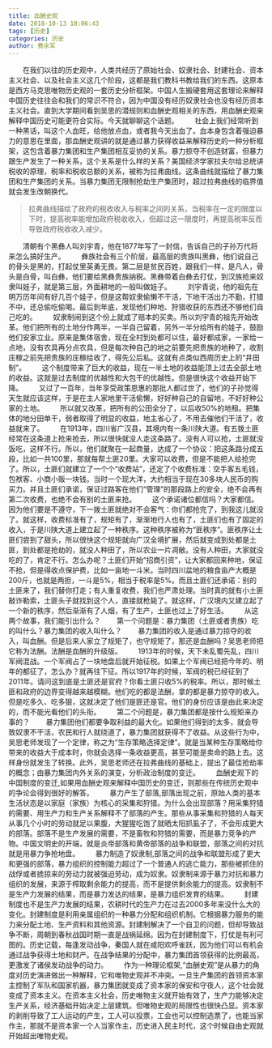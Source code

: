 ```yaml
---
title: 血酬史观
date: 2018-10-13 18:06:43
tags: [历史]
categories: 历史
author: 费永军
---
```

&emsp;&emsp;在我们以往的历史观中，人类共经历了原始社会、奴隶社会、封建社会、资本主义社会、以及社会主义这几个阶段，这都是我们教科书教给我们的东西。这原本是西方马克思唯物历史观的一套历史分析框架。中国人生搬硬套用这套理论来解释中国历史往往会和我们的常识不符合，因为中国没有经历奴隶社会也没有经历资本主义社会。直到大学期间看到吴思的潜规则和血酬史观相关的东西，用血酬史观来解释中国历史可能更符合实际。今天就聊聊这个话题。
&emsp;&emsp;社会上我们经常听到一种黑话，叫这个人血旺，给他放点血，或者我今天出血了。血本身包含着强迫暴力的意思在里面，那血酬史观讲的就是通过暴力获得收益来解释历史的一种分析框架，这包含着暴力集团和生产集团相互妥协的关系。暴力掠夺不创造财富，但暴力跟生产发生了一种关系，这个关系是什么样的关系？美国经济学家拉夫尔给总统讲税收的原理，税率和税收总额的关系，被称为拉弗曲线。这条曲线就描绘了暴力集团和生产集团的关系。当暴力集团无限制抢劫生产集团时，超过拉弗曲线的临界值就会发生改朝换代。
 > 拉弗曲线描绘了政府的税收收入与税率之间的关系，当税率在一定的限度以下时，提高税率能增加政府税收收入，但超过这一限度时，再提高税率反而导致政府税收收入减少。

&emsp;&emsp;清朝有个黑彝人叫刘宇青，他在1877年写了一封信，告诉自己的子孙万代将来怎么搞好生产。
&emsp;&emsp;彝族社会有三个阶层，最高层的贵族叫黑彝，他们说自己的骨头是黑的，打起仗里英勇无畏。第二层是贫民百姓，跟我们一样，是凡人，骨头是白骨，叫白彝，他们要给黑彝贵族纳税。黑彝带着白彝去打仗，到汉族抢来奴隶叫娃子，就是第三层，外面耕地的一般叫做娃子。
&emsp;&emsp;刘宇青说，他的祖先在明万历年间有好几百个娃子，但是这帮奴隶偷懒不干活，下地干活出力不勤，打猎不中，还总偷吃偷喝。最后到年底，发现他们种地、狩猎收获的东西还不够他们自己吃的。
&emsp;&emsp;奴隶制闹到这个份上就成了赔本的买卖。所以刘宇青的祖先开始改革。他们把所有的土地分作两半，一半自己留着，另外一半分给所有的娃子，鼓励他们安家立业。原来是集体宿舍，现在全村到处都可以住，最好都成家，一家给一点地，没有农具再分点农具，但是每次种自己的地之前要先把贵族的地种了，收割庄稼之前先把贵族的庄稼给收了，得先公后私。这就有点类似西周历史上的“井田制”。
&emsp;&emsp;这个制度带来了巨大的收益，现在一半土地的收益能顶上过去全部土地的收益。这就是过去制度的优越性和大包干的优越性。但是很快这个收益开始下降。
&emsp;&emsp;又过了一百年，当年享受政策恩惠的那批人都过世了，他们的子孙觉得天生就应该这样，于是在主人家地里干活偷懒，好好种自己的自留地，不好好种公家的土地。
&emsp;&emsp;所以就又改革，把所有的公田全分了，以后收50%的地租。把集体的地分田单干，弱者取得了明显的收益，地主省心了，不用去催他们干活了，收益就来了。
&emsp;&emsp;在1913年，四川省广汉县，其境内有一条川陕大道。有五拨土匪经常在这条道上抢来抢去，所以很快就没人走这条路了。没有人可以抢，土匪就没饭吃，这样不行。所以，他们就聚在一起商量，达成了一个协议：把这条路分成五段，比如一共100里，那就每帮土匪20里。大家可以收费，但是不能把人给抢完了。所以，土匪们就建立了一个个“收费站”，还定了个收费标准：空手客五毛钱，包袱客、小商小贩一块钱。当时一个现大洋，大约相当于现在30多块人民币的购买力。并且土匪们承诺，保证过路客在他们“管理”的那段路上的安全，绝不会再有第二次收费，也绝不会有别的土匪来抢。
&emsp;&emsp;这个承诺诸位都信吗？大家都信。因为他们要是不遵守，下一拨土匪就绝对不会客气：你们都抢完了，到我这儿就没了。就这样，收费标准有了，规矩有了，渐渐地行人也有了，土匪们也有了固定的收入，于是川陕大道上建立起了一种秩序。这种秩序被称为“匪秩序”。匪秩序让土匪们尝到了甜头，所以很快这个规矩就向广汉全境扩展，然后就变成到处都是土匪，到处都是抢劫的，就没人种田了，所以农业一片凋敝。没有人种田，大家就没吃的了，肯定不行。怎么办呢？土匪们开始“招商引资”，让大家都回来种地，保证不抢，但是得收点保护费，比如一亩地一斗米。当时四川盆地的粮食亩产大概是200斤，也就是两担，一斗是5%，相当于税率是5%。而且土匪们还承诺：别的土匪来了，我们替你打走；有人重复收费，我们也严肃处理。当时真的就有小土匪敲诈勒索，土匪头子就找到这个人，直接就枪毙了。就这样，广汉境内又建立起了一个新的秩序，然后渐渐有了人烟，有了生产，土匪也过上了好生活。
&emsp;&emsp;从这两个故事，我们能引出什么？
&emsp;&emsp;第一个问题是：暴力集团（土匪或者贵族）吃的叫什么？暴力集团的收入叫什么？
&emsp;&emsp;暴力集团的收入是通过暴力掠夺的收入，叫血酬。但是后来人家立了规矩了，也守规矩了，那还是血酬吗？吴思老师把它称为法酬。法酬是血酬的升级版。
&emsp;&emsp;1913年的时候，天下未乱蜀先乱，四川军阀混战。一个军阀占了一块地盘后就开始征税。如果上个军阀已经把今年的、明年的都征了，怎么办？就再往下征。所以1917年的时候，军阀的税已经征到了2011年。请问这到底是土匪还是官府？你看土匪只收5%的税率。所以，那时候土匪和政府的边界变得越来越模糊。他们吃的都是法酬，拿的都是暴力掠夺的收入。但是吃多久、吃多狠，这就决定了他们是匪还是官。他们的身份应该是由此来决定的，而不能光看他们的头衔。
&emsp;&emsp;第二个问题是，暴力集团都是按什么规矩来办事的？
&emsp;&emsp;暴力集团他们都要争取利益的最大化。如果他们得到的太多，就会导致奴隶不干活，农民和行人就绕道了，暴力集团就获得不了收益。从这些行为中，吴思老师发现了一个定律，称之为“生存策略选择定律”。就是当某种生存策略给你带来的收益大于成本时，你就会选择一条收益更高，甚至可能是卖命的路上去。这样身份就发生了转换。此外，吴思老师还在拉弗曲线的基础上，提出了最佳抢劫率的概念；由暴力集团内外关系的演变，分析政治制度的变迁。
&emsp;&emsp;血酬史观下的中国制度的变迁,如果用血酬史观来解释中国历史的变迁，则那些在传统历史观中的争论会得到很好的解答。
&emsp;&emsp;暴力产生了部落,部落出现之前，原始人类的基本生活状态是以家庭（家族）为核心的采集和狩猎。为什么会出现部落？用采集狩猎的需要、用生产力和生产关系解释不了部落的产生。那些从事采集和狩猎的人每天从事几个小时的劳动就足以果腹，大猩猩吃饱了就晒太阳抓虱子了，不会形成更大的部落。部落不是生产发展的需要，不是畜牧和狩猎的需要，而是暴力竞争的产物。中国文明史的开端，就是炎帝部落和黄帝部落的战争和联盟，部落之间的对抗就是用暴力争抢地盘。
&emsp;&emsp;暴力制造了奴隶制,部落之间的战争和联盟形成了更大和更强的部落，暴力组织的控制能力超过了一个普通人的逃亡能力，那些被抓住的战俘或者掳掠来的劳动力就被强迫劳动，成为奴隶。奴隶制来源于暴力对抗和暴力组织的发展，来源于榨取剩余能力的提高，而不是提供剩余能力的提高。奴隶制不是生产力发展的结果，而是暴力发达的结果，是暴力组织发育的结果。
&emsp;&emsp;封建制度也不是生产力发展的结果，农耕时代的生产力在过去2000多年来没什么大的变化。封建制度是利用亲属组织的一种暴力分配和组织机制。它根据暴力服务的能力来分配土地、生产资料和其他资源。封建制解决了一个自卫的问题，但却导致战争不断，周朝到春秋战国时期一直是战祸延绵。因为在封建制度下，打仗是有利可图的。历史记载，每逢发动战争，秦国人就在咸阳欢呼雀跃，因为他们可以有机会通过战争获得土地和财产。在战争结果的分配中，暴力集团首领获得的比例最高，更激发了诸侯发动战争的动力。
&emsp;&emsp;作为一种理论框架,“血酬史观”是从暴力的角度对历史演进做出一种解释，它和唯物史观并不冲突。一旦生产集团的首领资本家主控制了军队和国家机器，暴力集团就变成了资本家的保安和守夜人，这个社会就变成了资本主义。在资本主义社会，历史唯物主义就开始有效了，生产力能够决定生产关系，经济基础开始决定上层建筑。但唯物史观的局限性也很快凸显。资本家的剥削导致了工人运动的产生，工人可以投票，工会也可以控制选票了，也能当家作主，那就不是资本家一个人当家作主，历史进入民主时代，这个时候自由史观就开始超出唯物史观。

